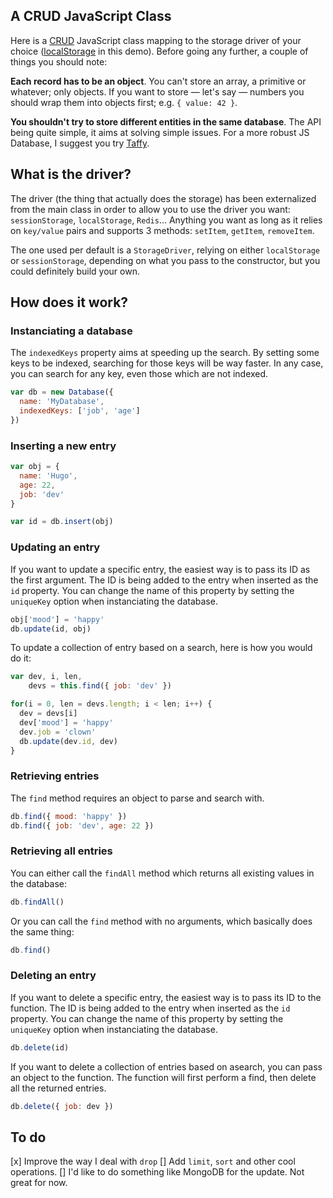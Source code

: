 ## A CRUD JavaScript Class

Here is a [CRUD](http://en.wikipedia.org/wiki/Create,_read,_update_and_delete) JavaScript class mapping to the storage driver of your choice ([localStorage](https://developer.mozilla.org/en-US/docs/Web/Guide/API/DOM/Storage) in this demo). Before going any further, a couple of things you should note:

**Each record has to be an object**. You can't store an array, a primitive or whatever; only objects. If you want to store &mdash; let's say &mdash; numbers you should wrap them into objects first; e.g. `{ value: 42 }`.

**You shouldn't try to store different entities in the same database**. The API being quite simple, it aims at solving simple issues. For a more robust JS Database, I suggest you try [Taffy](http://www.taffydb.com/).

## What is the driver?

The driver (the thing that actually does the storage) has been externalized from the main class in order to allow you to use the driver you want: `sessionStorage`, `localStorage`, `Redis`... Anything you want as long as it relies on `key/value` pairs and supports 3 methods: `setItem`, `getItem`, `removeItem`.

The one used per default is a `StorageDriver`, relying on either `localStorage` or `sessionStorage`, depending on what you pass to the constructor, but you could definitely build your own.

## How does it work?

### Instanciating a database

The `indexedKeys` property aims at speeding up the search. By setting some keys to be indexed, searching for those keys will be way faster. In any case, you can search for any key, even those which are not indexed.

``` js
var db = new Database({
  name: 'MyDatabase',
  indexedKeys: ['job', 'age']
})
```

### Inserting a new entry

``` js
var obj = {
  name: 'Hugo',
  age: 22,
  job: 'dev'
}

var id = db.insert(obj)
```

### Updating an entry

If you want to update a specific entry, the easiest way is to pass its ID as the first argument. The ID is being added to the entry when inserted as the `id` property. You can change the name of this property by setting the `uniqueKey` option when instanciating the database.

``` js
obj['mood'] = 'happy'
db.update(id, obj)
```

To update a collection of entry based on a search, here is how you would do it:

``` js
var dev, i, len,
    devs = this.find({ job: 'dev' })

for(i = 0, len = devs.length; i < len; i++) {
  dev = devs[i]
  dev['mood'] = 'happy'
  dev.job = 'clown'
  db.update(dev.id, dev)
}
```

### Retrieving entries

The `find` method requires an object to parse and search with.

``` js
db.find({ mood: 'happy' })
db.find({ job: 'dev', age: 22 })
```

### Retrieving all entries

You can either call the `findAll` method which returns all existing values in the database:

``` js
db.findAll()
```

Or you can call the `find` method with no arguments, which basically does the same thing:

``` js
db.find()
```

### Deleting an entry

If you want to delete a specific entry, the easiest way is to pass its ID to the function. The ID is being added to the entry when inserted as the `id` property. You can change the name of this property by setting the `uniqueKey` option when instanciating the database.

``` js
db.delete(id)
```

If you want to delete a collection of entries based on asearch, you can pass an object to the function. The function will first perform a find, then delete all the returned entries.

``` js
db.delete({ job: dev })
```

## To do

[x] Improve the way I deal with `drop`
[] Add `limit`, `sort` and other cool operations.
[] I'd like to do something like MongoDB for the update. Not great for now.
